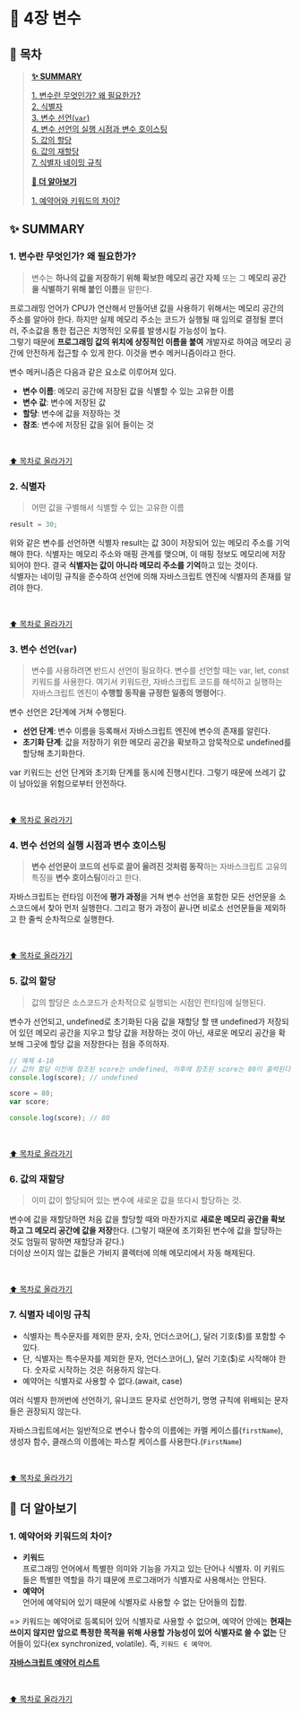 # 📒 4장 변수

## 🌟 목차

> [**✨ SUMMARY**](#✨-summary)
>
> [1. 변수란 무엇인가? 왜 필요한가?](#1-변수란-무엇인가-왜-필요한가)  
>  [2. 식별자](#2-식별자)  
>  [3. 변수 선언(`var`)](#3-변수-선언var)  
>  [4. 변수 선언의 실행 시점과 변수 호이스팅](#4-변수-선언의-실행-시점과-변수-호이스팅)  
>  [5. 값의 할당](#5-값의-할당)  
>  [6. 값의 재할당](#6-값의-재할당)  
>  [7. 식별자 네이밍 규칙](#7-식별자-네이밍-규칙)
>
> [**🔎 더 알아보기**](#🔎-더-알아보기)
>
> [1. 예약어와 키워드의 차이?](#1-예약어와-키워드의-차이)

## ✨ SUMMARY

### 1. 변수란 무엇인가? 왜 필요한가?

> 변수는 **하나의 값을 저장하기 위해 확보한 메모리 공간 자체** 또는 그 **메모리 공간을 식별하기 위해 붙인 이름**을 말한다.

프로그래밍 언어가 CPU가 연산해서 만들어낸 값을 사용하기 위해서는 메모리 공간의 주소를 알아야 한다. 하지만 실제 메모리 주소는 코드가 실행될 때 임의로 결정될 뿐더러, 주소값을 통한 접근은 치명적인 오류를 발생시킬 가능성이 높다.  
그렇기 때문에 **프로그래밍 값의 위치에 상징적인 이름을 붙여** 개발자로 하여금 메모리 공간에 안전하게 접근할 수 있게 한다. 이것을 변수 메커니즘이라고 한다.
<br/>

변수 메커니즘은 다음과 같은 요소로 이루어져 있다.

- **변수 이름**: 메모리 공간에 저장된 값을 식별할 수 있는 고유한 이름
- **변수 값**: 변수에 저장된 값
- **할당**: 변수에 값을 저장하는 것
- **참조**: 변수에 저장된 값을 읽어 들이는 것

<br/>

[⬆️ 목차로 올라가기](#🌟-목차)

### 2. 식별자

> 어떤 값을 구별해서 식별할 수 있는 고유한 이름

```js
result = 30;
```

위와 같은 변수를 선언하면 식별자 result는 값 30이 저장되어 있는 메모리 주소를 기억해야 한다. 식별자는 메모리 주소와 매핑 관계를 맺으며, 이 매핑 정보도 메모리에 저장되어야 한다. 결국 **식별자는 값이 아니라 메모리 주소를 기억**하고 있는 것이다.  
식별자는 네이밍 규칙을 준수하여 선언에 의해 자바스크립트 엔진에 식별자의 존재를 알려야 한다.

<br/>

[⬆️ 목차로 올라가기](#🌟-목차)

### 3. 변수 선언(`var`)

> 변수를 사용하려면 반드시 선언이 필요하다. 변수를 선언할 때는 var, let, const 키워드를 사용한다.
> 여기서 키워드란, 자바스크립트 코드를 해석하고 실행하는 자바스크립트 엔진이 **수행할 동작을 규정한 일종의 명령어**다.

변수 선언은 2단계에 거쳐 수행된다.

- **선언 단계**: 변수 이름을 등록해서 자바스크립트 엔진에 변수의 존재를 알린다.
- **초기화 단계**: 값을 저장하기 위한 메모리 공간을 확보하고 암묵적으로 undefined를 할당해 초기화한다.

var 키워드는 선언 단계와 초기화 단계를 동시에 진행시킨다. 그렇기 때문에 쓰레기 값이 남아있을 위험으로부터 안전하다.

<br/>

[⬆️ 목차로 올라가기](#🌟-목차)

### 4. 변수 선언의 실행 시점과 변수 호이스팅

> **변수 선언문이 코드의 선두로 끌어 올려진 것처럼 동작**하는 자바스크립트 고유의 특징을 **변수 호이스팅**이라고 한다.

자바스크립트는 런타임 이전에 **평가 과정**을 거쳐 변수 선언을 포함한 모든 선언문을 소스코드에서 찾아 먼저 실행한다. 그리고 평가 과정이 끝나면 비로소 선언문들을 제외하고 한 줄씩 순차적으로 실행한다.

<br/>

[⬆️ 목차로 올라가기](#🌟-목차)

### 5. 값의 할당

> 값의 할당은 소스코드가 순차적으로 실행되는 시점인 런타임에 실행된다.

변수가 선언되고, undefined로 초기화된 다음 값을 재할당 할 땐 undefined가 저장되어 있던 메모리 공간을 지우고 할당 값을 저장하는 것이 아닌, 새로운 메모리 공간을 확보해 그곳에 할당 값을 저장한다는 점을 주의하자.

```js
// 예제 4-10
// 값의 할당 이전에 참조된 score는 undefined, 이후에 참조된 score는 80이 출력된다.
console.log(score); // undefined

score = 80;
var score;

console.log(score); // 80
```

<br/>

[⬆️ 목차로 올라가기](#🌟-목차)

### 6. 값의 재할당

> 이미 값이 할당되어 있는 변수에 새로운 값을 또다시 할당하는 것.

변수에 값을 재할당하면 처음 값을 할당할 때와 마찬가지로 **새로운 메모리 공간을 확보하고 그 메모리 공간에 값을 저장**한다. (그렇기 때문에 초기화된 변수에 값을 할당하는 것도 엄밀히 말하면 재할당과 같다.)  
더이상 쓰이지 않는 값들은 가비지 콜렉터에 의해 메모리에서 자동 해제된다.

<br/>

[⬆️ 목차로 올라가기](#🌟-목차)

### 7. 식별자 네이밍 규칙

- 식별자는 특수문자를 제외한 문자, 숫자, 언더스코어(\_), 달러 기호($)를 포함할 수 있다.
- 단, 식별자는 특수문자를 제외한 문자, 언더스코어(\_), 달러 기호($)로 시작해야 한다. 숫자로 시작하는 것은 허용하지 않는다.
- 예약어는 식별자로 사용할 수 없다.(await, case)

여러 식별자 한꺼번에 선언하기, 유니코드 문자로 선언하기, 명명 규칙에 위배되는 문자들은 권장되지 않는다.

자바스크립트에서는 일반적으로 변수나 함수의 이름에는 카멜 케이스를(`firstName`), 생성자 함수, 클래스의 이름에는 파스칼 케이스를 사용한다.(`FirstName`)

<br/>

[⬆️ 목차로 올라가기](#🌟-목차)

## 🔎 더 알아보기

### 1. 예약어와 키워드의 차이?

- **키워드**  
  프로그래밍 언어에서 특별한 의미와 기능을 가지고 있는 단어나 식별자. 이 키워드들은 특별한 역할을 하기 떄문에 프로그래머가 식별자로 사용해서는 안된다.
- **예약어**  
  언어에 예약되어 있기 때문에 식별자로 사용할 수 없는 단어들의 집합.

=> 키워드는 예약어로 등록되어 있어 식별자로 사용할 수 없으며, 예약어 안에는 **현재는 쓰이지 않지만 앞으로 특정한 목적을 위해 사용할 가능성이 있어 식별자로 쓸 수 없는** 단어들이 있다(ex synchronized, volatile). 즉, `키워드 ∈ 예약어`.

[**자바스크립트 예약어 리스트**](https://www.w3schools.com/js/js_reserved.asp)

<br/>

[⬆️ 목차로 올라가기](#🌟-목차)
